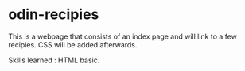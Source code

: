 # odin-recipies
This is a webpage that consists of an index page and will link to a few recipies. CSS will be added afterwards.

Skills learned : HTML basic.